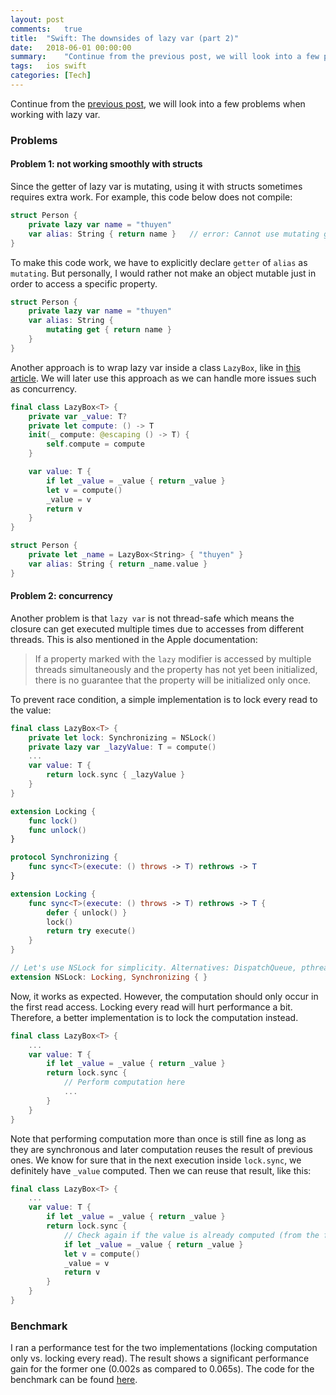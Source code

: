```yaml
---
layout: post
comments:	true
title:  "Swift: The downsides of lazy var (part 2)"
date:   2018-06-01 00:00:00
summary:    "Continue from the previous post, we will look into a few problems when working with lazy var..."
tags:   ios swift
categories:	[Tech]
---
```


Continue from the [previous post](/2018-05-31-swift-the-downsides-of-lazy-var-part-1.html), we will look into a few problems when working with lazy var.

### Problems

#### Problem 1: not working smoothly with structs

Since the getter of lazy var is mutating, using it with structs sometimes requires extra work. For example, this code below does not compile:

```swift
struct Person {
	private lazy var name = "thuyen"
	var alias: String { return name } 	// error: Cannot use mutating getter on immutable
}
```

To make this code work, we have to explicitly declare `getter` of `alias` as `mutating`. But personally, I would rather not make an object mutable just in order to access a specific property.

```swift
struct Person {
	private lazy var name = "thuyen"
	var alias: String {
		mutating get { return name }
	}
}
```

Another approach is to wrap lazy var inside a class `LazyBox`, like in [this article](https://oleb.net/blog/2015/12/lazy-properties-in-structs-swift). We will later use this approach as we can handle more issues such as concurrency.

```swift
final class LazyBox<T> {
	private var _value: T?
	private let compute: () -> T
	init(_ compute: @escaping () -> T) {
		self.compute = compute
	}

	var value: T {
		if let _value = _value { return _value }
		let v = compute()
		_value = v
		return v
	}
}

struct Person {
	private let _name = LazyBox<String> { "thuyen" }
	var alias: String { return _name.value }
}
```

#### Problem 2: concurrency

Another problem is that `lazy var` is not thread-safe which means the closure can get executed multiple times due to accesses from different threads. This is also mentioned in the Apple documentation:
> If a property marked with the `lazy` modifier is accessed by multiple threads simultaneously and the property has not yet been initialized, there is no guarantee that the property will be initialized only once.

To prevent race condition, a simple implementation is to lock every read to the value:

```swift
final class LazyBox<T> {
	private let lock: Synchronizing = NSLock()
	private lazy var _lazyValue: T = compute()
	...
	var value: T {
		return lock.sync { _lazyValue }
	}
}
```

```swift
extension Locking {
	func lock()
	func unlock()
}

protocol Synchronizing {
	func sync<T>(execute: () throws -> T) rethrows -> T
}

extension Locking {
	func sync<T>(execute: () throws -> T) rethrows -> T {
		defer { unlock() }
		lock()
		return try execute()
	}
}

// Let's use NSLock for simplicity. Alternatives: DispatchQueue, pthread_mutex_t, semaphore...
extension NSLock: Locking, Synchronizing { }
```

Now, it works as expected. However, the computation should only occur in the first read access. Locking every read will hurt performance a bit. Therefore, a better implementation is to lock the computation instead.

```swift
final class LazyBox<T> {
	...
	var value: T {
		if let _value = _value { return _value }
		return lock.sync {
			// Perform computation here
			...
		}
	}
}
```

Note that performing computation more than once is still fine as long as they are synchronous and later computation reuses the result of previous ones.
We know for sure that in the next execution inside `lock.sync`, we definitely have `_value` computed. Then we can reuse that result, like this:

```swift
final class LazyBox<T> {
	...
	var value: T {
		if let _value = _value { return _value }
		return lock.sync {
			// Check again if the value is already computed (from the first one get called)
			if let _value = _value { return _value }
			let v = compute()
			_value = v
			return v
		}
	}
}
```

### Benchmark

I ran a performance test for the two implementations (locking computation only vs. locking every read). 
The result shows a significant performance gain for the former one (0.002s as compared to 0.065s). The code for the benchmark can be found [here](https://gist.github.com/trinhngocthuyen/c51e4025658510b63f28b30596714f55).
